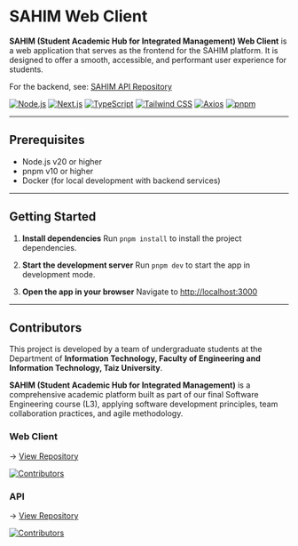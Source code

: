 # SAHIM Web Client

**SAHIM (Student Academic Hub for Integrated Management) Web Client** is a web application that serves as the frontend for the SAHIM platform. It is designed to offer a smooth, accessible, and performant user experience for students.

For the backend, see: [SAHIM API Repository](https://github.com/SAHIM-Platform/sahim-api)

[![Node.js](https://img.shields.io/badge/Node.js-v20.11.0-339933)](https://nodejs.org/)
[![Next.js](https://img.shields.io/badge/Next.js-v15.1.7-blue)](https://nextjs.org/)
[![TypeScript](https://img.shields.io/badge/TypeScript-v5-blue)](https://www.typescriptlang.org/)
[![Tailwind CSS](https://img.shields.io/badge/TailwindCSS-v3.4.1-38B2AC)](https://tailwindcss.com/)
[![Axios](https://img.shields.io/badge/Axios-v1.8.4-5A29E4)](https://axios-http.com/)
[![pnpm](https://img.shields.io/badge/pnpm-v10.2.0-f69220)](https://pnpm.io/)

---

## Prerequisites

- Node.js v20 or higher  
- pnpm v10 or higher  
- Docker (for local development with backend services)

---

## Getting Started

1. **Install dependencies**
   Run `pnpm install` to install the project dependencies.

2. **Start the development server**
   Run `pnpm dev` to start the app in development mode.

3. **Open the app in your browser**
   Navigate to [http://localhost:3000](http://localhost:3000)

---

## Contributors

This project is developed by a team of undergraduate students at the Department of **Information Technology, Faculty of Engineering and Information Technology, Taiz University**.

**SAHIM (Student Academic Hub for Integrated Management)** is a comprehensive academic platform built as part of our final Software Engineering course (L3), applying software development principles, team collaboration practices, and agile methodology.

### Web Client

-> [View Repository](https://github.com/SAHIM-Platform/sahim-web-client)

[![Contributors](https://contrib.rocks/image?repo=SAHIM-Platform/sahim-web-client)](https://github.com/SAHIM-Platform/sahim-web-client/graphs/contributors)

### API

-> [View Repository](https://github.com/SAHIM-Platform/sahim-api)

[![Contributors](https://contrib.rocks/image?repo=SAHIM-Platform/sahim-api)](https://github.com/SAHIM-Platform/sahim-api/graphs/contributors)